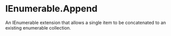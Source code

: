# IEnumerable.Append
An IEnumerable extension that allows a single item to be concatenated to an existing enumerable collection.

